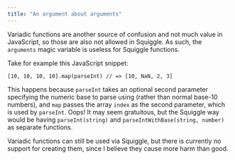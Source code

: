 ```yaml
---
title: "An argument about arguments"
---
```


Variadic functions are another source of confusion and not much value in
JavaScript, so those are also not allowed in Squiggle. As such, the `arguments`
magic variable is useless for Squiggle functions.

Take for example this JavaScript snippet:

    [10, 10, 10, 10].map(parseInt) // => [10, NaN, 2, 3]

This happens because `parseInt` takes an optional second parameter specifying
the numeric base to parse using (rather than normal base-10 numbers), and `map`
passes the array `index` as the second parameter, which is used by `parseInt`.
Oops! It may seem gratuitous, but the Squiggle way would be having
`parseInt(string)` and `parseIntWithBase(string, number)` as separate functions.

Variadic functions can still be used via Squiggle, but there is currently no
support for creating them, since I believe they cause more harm than good.
